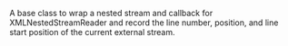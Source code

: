 A base class to wrap a nested stream and callback for XMLNestedStreamReader and record the line number, position, and line start position of the current external stream.
